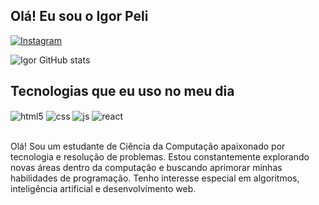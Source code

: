 ## Olá! Eu sou o Igor Peli 

[![Instagram](https://img.shields.io/badge/Instagram-E4405F?style=for-the-badge&logo=instagram&logoColor=white)](https://instagram.com/igor_peli)


![Igor GitHub stats](https://github-readme-stats.vercel.app/api?username=IgorPeli&show_icons=true&theme=dracula&count_private=true)

## Tecnologias que eu uso no meu dia

<div style="display: inline_block">
  <img align="center" alt="html5" src="https://img.shields.io/badge/HTML5-E34F26?style=for-the-badge&logo=html5&logoColor=white" />
  <img align="center" alt="css" src="https://img.shields.io/badge/CSS3-1572B6?style=for-the-badge&logo=css3&logoColor=white" />
  <img align="center" alt="js" src="https://img.shields.io/badge/JavaScript-F7DF1E?style=for-the-badge&logo=javascript&logoColor=black" />
  <img align="center" alt="react" src="https://img.shields.io/badge/React-20232A?style=for-the-badge&logo=react&logoColor=61DAFB" />
</div><br/>

Olá! Sou um estudante de Ciência da Computação apaixonado por tecnologia e resolução de problemas. Estou constantemente explorando novas áreas dentro da computação e buscando aprimorar minhas habilidades de programação. Tenho interesse especial em algoritmos, inteligência artificial e desenvolvimento web.

